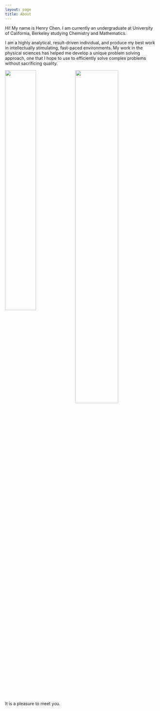 ```yaml
---
layout: page
title: About
---
```


Hi! My name is Henry Chen. I am currently an undergraduate at University of California, Berkeley studying Chemistry and Mathematics. 

I am a highly analytical, result-driven individual, and produce my best work in intellectually stimulating, fast-paced environments. My work in the physical sciences has helped me develop a unique problem solving approach, one that I hope to use to efficiently solve complex problems without sacrificing quality.


<img src="http://i.imgur.com/cErqyVL.jpg?2" style="float: left; width: 45%; margin-right: 5px; margin-bottom: 0.5em;">
<img src="http://i.imgur.com/Kyegk1n.jpg?1" style="float: left; width: 53%; margin-right: 5px; margin-bottom: 0.5em;">

<p style="clear: both;">


It is a pleasure to meet you.
